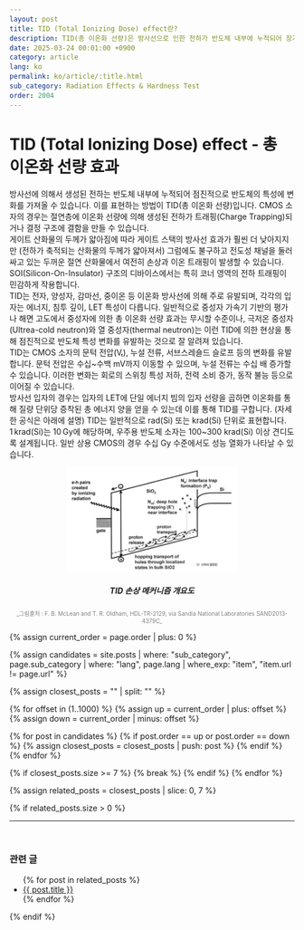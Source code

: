 ```yaml
---
layout: post
title: TID (Total Ionizing Dose) effect란?
description: TID(총 이온화 선량)은 방사선으로 인한 전하가 반도체 내부에 누적되어 장기적으로 특성 변화를 유발하는 현상으로, 신뢰성 평가의 핵심 지표입니다.
date: 2025-03-24 00:01:00 +0900
category: article
lang: ko
permalink: ko/article/:title.html
sub_category: Radiation Effects & Hardness Test
order: 2004
---
```

# TID (Total Ionizing Dose) effect - 총 이온화 선량 효과
방사선에 의해서 생성된 전하는 반도체 내부에 누적되어 점진적으로 반도체의 특성에 변화를 가져올 수 있습니다. 이를 표현하는 방법이 TID(총 이온화 선량)입니다. CMOS 소자의 경우는 절연층에 이온화 선량에 의해 생성된 전하가 트래핑(Charge Trapping)되거나 결정 구조에 결함을 만들 수 있습니다. 
<br>
게이트 산화물의 두께가 얇아짐에 따라 게이트 스택의 방사선 효과가 훨씬 더 낮아지지만 (전하가 축적되는 산화물의 두께가 얇아져서) 그럼에도 불구하고 전도성 채널을 둘러싸고 있는 두꺼운 절연 산화물에서 여전히 손상과 이온 트래핑이 발생할 수 있습니다. 
SOI(Silicon-On-Insulator) 구조의 디바이스에서는 특히 코너 영역의 전하 트래핑이 민감하게 작용합니다.
<br>
TID는 전자, 양성자, 감마선, 중이온 등 이온화 방사선에 의해 주로 유발되며, 각각의 입자는 에너지, 침투 깊이, LET 특성이 다릅니다.
일반적으로 중성자 가속기 기반의 평가나 해면 고도에서 중성자에 의한 총 이온화 선량 효과는 무시할 수준이나, 극저온 중성자(Ultrea-cold neutron)와 열 중성자(thermal neutron)는 이런 TID에 의한 현상을 통해 점진적으로 반도체 특성 변화를 유발하는 것으로 잘 알려져 있습니다. 
<br>
TID는 CMOS 소자의 문턱 전압(Vₜ), 누설 전류, 서브스레숄드 슬로프 등의 변화를 유발합니다.
문턱 전압은 수십~수백 mV까지 이동할 수 있으며, 누설 전류는 수십 배 증가할 수 있습니다.
이러한 변화는 회로의 스위칭 특성 저하, 전력 소비 증가, 동작 불능 등으로 이어질 수 있습니다.
<br>
방사선 입자의 경우는 입자의 LET에 단일 에너지 빔의 입자 선량을 곱하면 이온화를 통해 질량 단위당 증착된 총 에너지 양을 얻을 수 있는데 이를 통해 TID를 구합니다. (자세한 공식은 아래에 설명)
TID는 일반적으로 rad(Si) 또는 krad(Si) 단위로 표현합니다.
1 krad(Si)는 10 Gy에 해당하며, 우주용 반도체 소자는 100~300 krad(Si) 이상 견디도록 설계됩니다.
일반 상용 CMOS의 경우 수십 Gy 수준에서도 성능 열화가 나타날 수 있습니다.


<p align="center"> 
  <img src="/assets/Articles/TID2.webp"  style="width: 60%;" alt= "TID">
</p>

<!-- 이미지 설명 -->
<div align="center"> 
<h5>TID 손상 메커니즘 개요도</h5>
</div>
<div align="center" style="font-size: 10px; color: gray; ">
  _그림출처 : F. B. McLean and T. R. Oldham, HDL-TR-2129, via Sandia National Laboratories SAND2013-4379C_
</div>



{% assign current_order = page.order | plus: 0 %}

{% assign candidates = site.posts 
  | where: "sub_category", page.sub_category 
  | where: "lang", page.lang 
  | where_exp: "item", "item.url != page.url" 
%}

{% assign closest_posts = "" | split: "" %}

{% for offset in (1..1000) %}
  {% assign up = current_order | plus: offset %}
  {% assign down = current_order | minus: offset %}

  {% for post in candidates %}
    {% if post.order == up or post.order == down %}
      {% assign closest_posts = closest_posts | push: post %}
    {% endif %}
  {% endfor %}

  {% if closest_posts.size >= 7 %}
    {% break %}
  {% endif %}
{% endfor %}

{% assign related_posts = closest_posts | slice: 0, 7 %}

{% if related_posts.size > 0 %}
  <hr>
  <br>
  <h3>관련 글</h3>
  <ul>
    {% for post in related_posts %}
      <li><a href="{{ post.url }}">{{ post.title }}</a></li>
    {% endfor %}
  </ul>
{% endif %}
